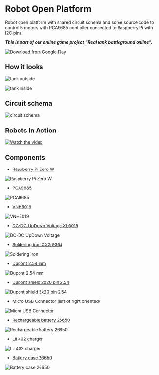 # Robot Open Platform
Robot open platform with shared circuit schema and some source code to control 5 motors with PCA9685 controller connected to Raspberry Pi with I2C pins.

***This is part of our online game project "Real tank battleground online".***

[![Download from Google Play](images/google-play-badge.png)](https://play.google.com/store/apps/details?id=net.orionlab.tankmobileclient)

## How it looks
![tank outside](images/01-hd.jpg)

![tank inside](images/02-hd.jpg)

## Circuit schema
![circuit schema](images/circuit_schema.png)

## Robots In Action
[![Watch the video](https://img.youtube.com/vi/RE2C5w7_8dc/hqdefault.jpg)](https://youtu.be/RE2C5w7_8dc)

## Components
* [Raspberry Pi Zero W](https://a.aliexpress.com/_eNyAUF)

![Raspberry Pi Zero W](images/rpi-zero-w.jpg)

* [PCA9685](https://a.aliexpress.com/_eKJRCf)

![PCA9685](images/PCA9685.jpg)

* [VNH5019](https://a.aliexpress.com/_eNv91t)

![VNH5019](images/vnh5019.jpg)

* [DC-DC UpDown Voltage XL6019](https://a.aliexpress.com/_etnnYP)

![DC-DC UpDown Voltage](images/dc-dc-xl6019.jpg)

* [Soldering iron CXG 936d](https://a.aliexpress.com/_esIbTl)

![Soldering iron](images/soldering-iron-CXG-936d.jpg)

* [Dupont 2.54 mm](https://a.aliexpress.com/_eOq5BV)

![Dupont 2.54 mm](images/dupont-2-54.jpg)

* [Dupont shield 2x20 pin 2.54](https://a.aliexpress.com/_eNs7vh)

![Dupont shield 2x20 pin 2.54](images/dupont-shield-2x20-Pin-2-54.jpg)

* Micro USB Connector (left ot right oriented)

![Micro USB Connector](images/micro-5P-USB.jpg)

* [Rechargeable battery 26650](https://a.aliexpress.com/_eM5PgJ)

![Rechargeable battery 26650](images/liito-kala-26650.jpg)

* [Lii 402 charger](https://a.aliexpress.com/_eK1RMr)

![Lii 402 charger](images/Liitokala-Lii-402.jpg)

* [Battery case 26650](https://a.aliexpress.com/_eO5ha7)

![Battery case 26650](images/battery-case-26650-10.jpg)

